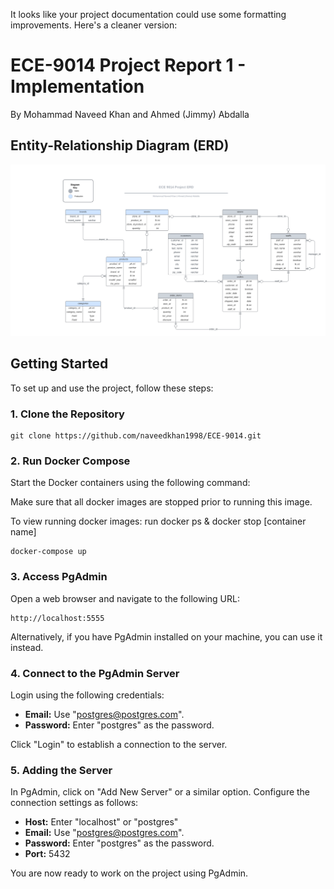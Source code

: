 It looks like your project documentation could use some formatting improvements. Here's a cleaner version:

# ECE-9014 Project Report 1 - Implementation

By Mohammad Naveed Khan and Ahmed (Jimmy) Abdalla

## Entity-Relationship Diagram (ERD)

![ERD](./ECE9014.png)

## Getting Started

To set up and use the project, follow these steps:

### 1. Clone the Repository

```shell
git clone https://github.com/naveedkhan1998/ECE-9014.git
```

### 2. Run Docker Compose

Start the Docker containers using the following command:

Make sure that all docker images are stopped prior to running this image. 

To view running docker images: run docker ps & docker stop [container name] 

```shell
docker-compose up
```

### 3. Access PgAdmin

Open a web browser and navigate to the following URL:

```
http://localhost:5555
```

Alternatively, if you have PgAdmin installed on your machine, you can use it instead.

### 4. Connect to the PgAdmin Server

Login using the following credentials:

- **Email:** Use "postgres@postgres.com".
- **Password:** Enter "postgres" as the password.

Click "Login" to establish a connection to the server.

### 5. Adding the Server

In PgAdmin, click on "Add New Server" or a similar option. Configure the connection settings as follows:

- **Host:** Enter "localhost" or "postgres"
- **Email:** Use "postgres@postgres.com".
- **Password:** Enter "postgres" as the password.
- **Port:** 5432

You are now ready to work on the project using PgAdmin.